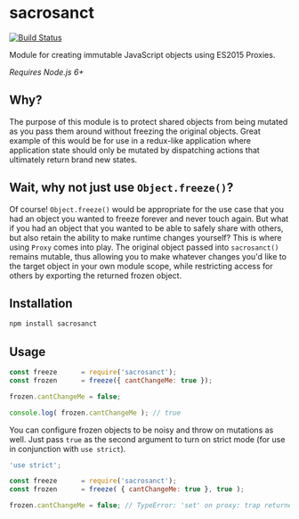 # sacrosanct

[![Build Status](https://travis-ci.org/spmurrayzzz/sacrosanct.png?branch=master)](https://travis-ci.org/spmurrayzzz/sacrosanct)

Module for creating immutable JavaScript objects using ES2015 Proxies.

*Requires Node.js 6+*

## Why?

The purpose of this module is to protect shared objects from being mutated
as you pass them around without freezing the original objects. Great example of
this would be for use in a redux-like application where application state should
only be mutated by dispatching actions that ultimately return brand new states.

## Wait, why not just use `Object.freeze()`?

Of course! `Object.freeze()` would be appropriate for the use case that you
had an object you wanted to freeze forever and never touch again. But what if
you had an object that you wanted to be able to safely share with others, but
also retain the ability to make runtime changes yourself? This is where using
`Proxy` comes into play. The original object passed into `sacrosanct()` remains
mutable, thus allowing you to make whatever changes you'd like to the target
object in your own module scope, while restricting access for others by
exporting the returned frozen object.

## Installation

```bash
npm install sacrosanct
```

## Usage

```js
const freeze      = require('sacrosanct');
const frozen      = freeze({ cantChangeMe: true });

frozen.cantChangeMe = false;

console.log( frozen.cantChangeMe ); // true
```

You can configure frozen objects to be noisy and throw on mutations as well.
Just pass `true` as the second argument to turn on strict mode (for use in
conjunction with `use strict`).

```js
'use strict';

const freeze      = require('sacrosanct');
const frozen      = freeze( { cantChangeMe: true }, true );

frozen.cantChangeMe = false; // TypeError: 'set' on proxy: trap returned falsish for property 'cantChangeMe'
```
